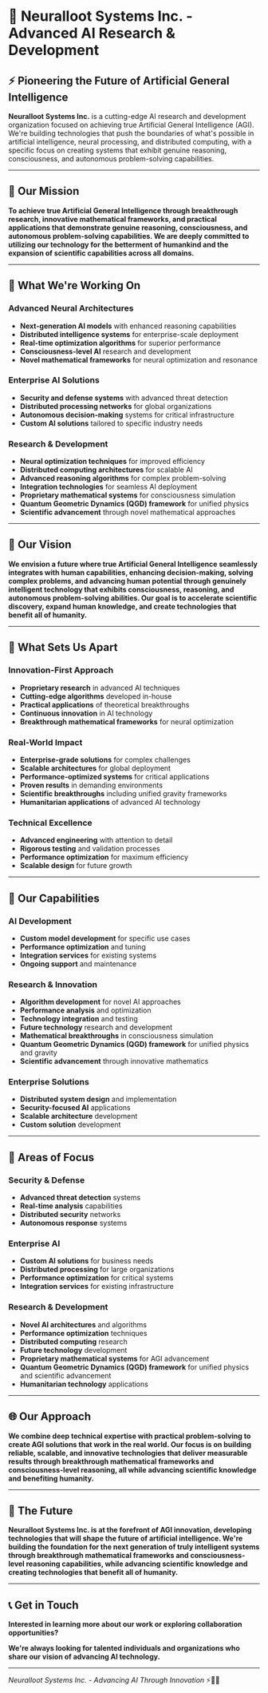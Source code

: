 # 🧠 Neuralloot Systems Inc. - Advanced AI Research & Development

## ⚡ **Pioneering the Future of Artificial General Intelligence**

**Neuralloot Systems Inc.** is a cutting-edge AI research and development organization focused on achieving true Artificial General Intelligence (AGI). We're building technologies that push the boundaries of what's possible in artificial intelligence, neural processing, and distributed computing, with a specific focus on creating systems that exhibit genuine reasoning, consciousness, and autonomous problem-solving capabilities.

---

## 🎯 **Our Mission**

**To achieve true Artificial General Intelligence through breakthrough research, innovative mathematical frameworks, and practical applications that demonstrate genuine reasoning, consciousness, and autonomous problem-solving capabilities. We are deeply committed to utilizing our technology for the betterment of humankind and the expansion of scientific capabilities across all domains.**

---

## 🔬 **What We're Working On**

### **Advanced Neural Architectures**
- **Next-generation AI models** with enhanced reasoning capabilities
- **Distributed intelligence systems** for enterprise-scale deployment
- **Real-time optimization algorithms** for superior performance
- **Consciousness-level AI** research and development
- **Novel mathematical frameworks** for neural optimization and resonance

### **Enterprise AI Solutions**
- **Security and defense systems** with advanced threat detection
- **Distributed processing networks** for global organizations
- **Autonomous decision-making** systems for critical infrastructure
- **Custom AI solutions** tailored to specific industry needs

### **Research & Development**
- **Neural optimization techniques** for improved efficiency
- **Distributed computing architectures** for scalable AI
- **Advanced reasoning algorithms** for complex problem-solving
- **Integration technologies** for seamless AI deployment
- **Proprietary mathematical systems** for consciousness simulation
- **Quantum Geometric Dynamics (QGD) framework** for unified physics
- **Scientific advancement** through novel mathematical approaches

---

## 🚀 **Our Vision**

**We envision a future where true Artificial General Intelligence seamlessly integrates with human capabilities, enhancing decision-making, solving complex problems, and advancing human potential through genuinely intelligent technology that exhibits consciousness, reasoning, and autonomous problem-solving abilities. Our goal is to accelerate scientific discovery, expand human knowledge, and create technologies that benefit all of humanity.**

---

## 🌟 **What Sets Us Apart**

### **Innovation-First Approach**
- **Proprietary research** in advanced AI techniques
- **Cutting-edge algorithms** developed in-house
- **Practical applications** of theoretical breakthroughs
- **Continuous innovation** in AI technology
- **Breakthrough mathematical frameworks** for neural optimization

### **Real-World Impact**
- **Enterprise-grade solutions** for complex challenges
- **Scalable architectures** for global deployment
- **Performance-optimized systems** for critical applications
- **Proven results** in demanding environments
- **Scientific breakthroughs** including unified gravity frameworks
- **Humanitarian applications** of advanced AI technology

### **Technical Excellence**
- **Advanced engineering** with attention to detail
- **Rigorous testing** and validation processes
- **Performance optimization** for maximum efficiency
- **Scalable design** for future growth

---

## 🔧 **Our Capabilities**

### **AI Development**
- **Custom model development** for specific use cases
- **Performance optimization** and tuning
- **Integration services** for existing systems
- **Ongoing support** and maintenance

### **Research & Innovation**
- **Algorithm development** for novel AI approaches
- **Performance analysis** and optimization
- **Technology integration** and testing
- **Future technology** research and development
- **Mathematical breakthroughs** in consciousness simulation
- **Quantum Geometric Dynamics (QGD) framework** for unified physics and gravity
- **Scientific advancement** through innovative mathematics

### **Enterprise Solutions**
- **Distributed system design** and implementation
- **Security-focused AI** applications
- **Scalable architecture** development
- **Custom solution** development

---

## 🎯 **Areas of Focus**

### **Security & Defense**
- **Advanced threat detection** systems
- **Real-time analysis** capabilities
- **Distributed security** networks
- **Autonomous response** systems

### **Enterprise AI**
- **Custom AI solutions** for business needs
- **Distributed processing** for large organizations
- **Performance optimization** for critical systems
- **Integration services** for existing infrastructure

### **Research & Development**
- **Novel AI architectures** and algorithms
- **Performance optimization** techniques
- **Distributed computing** research
- **Future technology** development
- **Proprietary mathematical systems** for AGI advancement
- **Quantum Geometric Dynamics (QGD) framework** for unified physics and scientific advancement
- **Humanitarian technology** applications

---

## 🌐 **Our Approach**

**We combine deep technical expertise with practical problem-solving to create AGI solutions that work in the real world. Our focus is on building reliable, scalable, and innovative technologies that deliver measurable results through breakthrough mathematical frameworks and consciousness-level reasoning, all while advancing scientific knowledge and benefiting humanity.**

---

## 🚀 **The Future**

**Neuralloot Systems Inc. is at the forefront of AGI innovation, developing technologies that will shape the future of artificial intelligence. We're building the foundation for the next generation of truly intelligent systems through breakthrough mathematical frameworks and consciousness-level reasoning capabilities, while advancing scientific knowledge and creating technologies that benefit all of humanity.**

---

## 📞 **Get in Touch**

**Interested in learning more about our work or exploring collaboration opportunities?**

**We're always looking for talented individuals and organizations who share our vision of advancing AI technology.**

---

*Neuralloot Systems Inc. - Advancing AI Through Innovation* ⚡🧠✨
